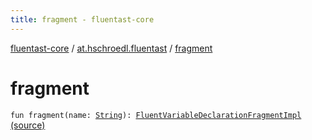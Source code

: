 ```yaml
---
title: fragment - fluentast-core
---
```


[fluentast-core](../index.html) / [at.hschroedl.fluentast](index.html) / [fragment](.)

# fragment

`fun fragment(name: `[`String`](https://kotlinlang.org/api/latest/jvm/stdlib/kotlin/-string/index.html)`): `[`FluentVariableDeclarationFragmentImpl`](../at.hschroedl.fluentast.ast/-fluent-variable-declaration-fragment-impl/index.html) [(source)](http://github.com/hschroedl/fluentast/tree/master/core/at.hschroedl.fluentast/Fluentast.kt#L60)